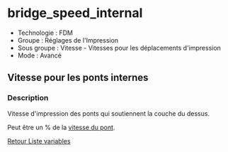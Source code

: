 # bridge_speed_internal

* Technologie : FDM
* Groupe : Réglages de l'Impression
* Sous groupe : Vitesse - Vitesses pour les déplacements d'impression
* Mode : Avancé

## Vitesse pour les ponts internes

### Description

Vitesse d'impression des ponts qui soutiennent la couche du dessus.

Peut être un % de la [vitesse du pont](bridge_speed.md).


[Retour Liste variables](variable_list.md)
